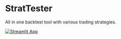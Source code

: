 # StratTester
All in one backtest tool with various trading strategies.

[![Streamlit App](https://static.streamlit.io/badges/streamlit_badge_black_white.svg)](https://indranildutta-strattest.streamlit.app/)
